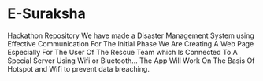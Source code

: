 # E-Suraksha
Hackathon Repository
We have made a Disaster Management System using Effective Communication 
For The Initial Phase We Are Creating A Web Page Especially For The User Of The Rescue Team which Is Connected To A Special Server Using Wifi or Bluetooth... 
The App Will Work On The Basis Of Hotspot and Wifi to prevent data breaching.
